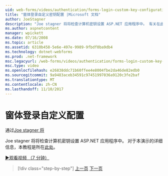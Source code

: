 ```yaml
---
uid: web-forms/videos/authentication/forms-login-custom-key-configuration
title: "窗体登录自定义密钥配置 |Microsoft 文档"
author: JoeStagner
description: "Joe stagner 将将检查计算机密钥设置 ASP.NET 应用程序中。 有关在此演示中的详细信息，本教程位于此处。"
ms.author: aspnetcontent
manager: wpickett
ms.date: 07/16/2008
ms.topic: article
ms.assetid: 6310b458-5e6e-497e-9989-9fbdf0ba9db4
ms.technology: dotnet-webforms
ms.prod: .net-framework
msc.legacyurl: /web-forms/videos/authentication/forms-login-custom-key-configuration
msc.type: video
ms.openlocfilehash: e26838ddc71b60ffee4e8004fbe2da46de82edb0
ms.sourcegitcommit: 9a9483aceb34591c97451997036a9120c3fe2baf
ms.translationtype: MT
ms.contentlocale: zh-CN
ms.lasthandoff: 11/10/2017
---
```

<a name="forms-login-custom-key-configuration"></a>窗体登录自定义配置
====================
通过[Joe stagner 将](https://github.com/JoeStagner)

Joe stagner 将将检查计算机密钥设置 ASP.NET 应用程序中。 对于本演示的详细信息，本教程是所在[此处](../../overview/older-versions-security/introduction/forms-authentication-configuration-and-advanced-topics-vb.md)。

[&#9654;观看视频 （7 分钟）](https://channel9.msdn.com/Blogs/ASP-NET-Site-Videos/forms-login-custom-key-configuration)

>[!div class="step-by-step"]
[上一页](asp-forms-login-relocation.md)
[下一页](add-custom-data-to-the-authentication-method.md)
